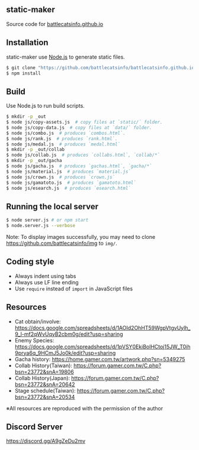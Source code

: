 ## static-maker

Source code for [battlecatsinfo.github.io](https://github.com/battlecatsinfo/battlecatsinfo.github.io)

## Installation

static-maker use [Node.js](https://nodejs.org/) to generate static files.

```sh
$ git clone "https://github.com/battlecatsinfo/battlecatsinfo.github.io"
$ npm install
```

## Build

Use Node.js to run build scripts.

```sh
$ mkdir -p _out
$ node js/copy-assets.js  # copy files at `static/` folder.
$ node js/copy-data.js  # copy files at `data/` folder.
$ node js/combo.js  # produces `combos.html`.
$ node js/rank.js  # produces `rank.html`.
$ node js/medal.js  # produces `medal.html`
$ mkdir -p _out/collab
$ node js/collab.js  # produces `collabs.html`, `collab/*`
$ mkdir -p _out/gacha
$ node js/gacha.js  # produces `gachas.html`, `gacha/*`
$ node js/material.js  # produces `material.js`
$ node js/crown.js  # produces `crown.js`
$ node js/gamatoto.js  # produces `gamatoto.html`
$ node js/esearch.js  # produces `esearch.html`
```

## Running the local server

```sh
$ node server.js # or npm start
$ node.server.js --verbose
```

Note: To display images successfully, you may need to clone https://github.com/battlecatsinfo/img to `img/`.

## Coding style

* Always indent using tabs
* Always use LF line ending
* Use `require` instead of `import` in JavaScript files

## Resources

* Cat obtain/involve: https://docs.google.com/spreadsheets/d/1AOId2OhHT59WgpVtgvUylh_9_l-mf2qWvUqyB2cbm0g/edit?usp=sharing
* Enemy Species: https://docs.google.com/spreadsheets/d/1pVSY0EkiBolHCtoj15JW_T0ih9prya6q_9HCmJ5Jo0k/edit?usp=sharing
* Gacha history: https://home.gamer.com.tw/artwork.php?sn=5349275
* Collab History(Taiwan): https://forum.gamer.com.tw/C.php?bsn=23772&snA=19806
* Collab History(Japan): https://forum.gamer.com.tw/C.php?bsn=23772&snA=20642
* Stage schedule(Taiwan): https://forum.gamer.com.tw/C.php?bsn=23772&snA=20534

※All resources are reproduced with the permission of the author

## Discord Server

https://discord.gg/A9gZeDu2mv
